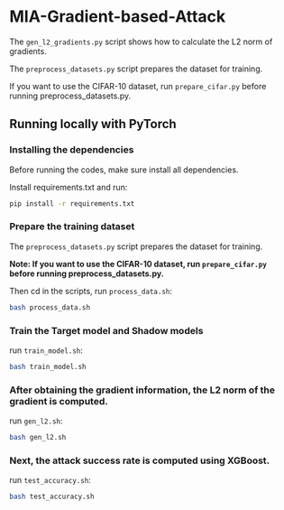 # MIA-Gradient-based-Attack

The `gen_l2_gradients.py` script shows how to calculate the L2 norm of gradients.

The `preprocess_datasets.py` script prepares the dataset for training.

If you want to use the CIFAR-10 dataset, run `prepare_cifar.py` before running preprocess_datasets.py.

## Running locally with PyTorch
### Installing the dependencies

Before running the codes, make sure install all dependencies.

Install requirements.txt and run:

```bash
pip install -r requirements.txt
```

### Prepare the training dataset

The `preprocess_datasets.py` script prepares the dataset for training.

**Note:
If you want to use the CIFAR-10 dataset, run `prepare_cifar.py` before running preprocess_datasets.py.**

Then cd in the scripts, run `process_data.sh`:

```bash
bash process_data.sh
```

### Train the Target model and Shadow models

run `train_model.sh`:

```bash
bash train_model.sh
```

### After obtaining the gradient information, the L2 norm of the gradient is computed.

run `gen_l2.sh`:

```bash
bash gen_l2.sh
```

### Next, the attack success rate is computed using XGBoost.

run `test_accuracy.sh`:

```bash
bash test_accuracy.sh
```

